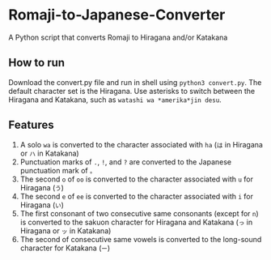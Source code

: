 # Romaji-to-Japanese-Converter
A Python script that converts Romaji to Hiragana and/or Katakana

## How to run

Download the convert.py file and run in shell using `python3 convert.py`. The default character set is the Hiragana. Use asterisks to switch between the Hiragana and Katakana, such as `watashi wa *amerika*jin desu`.

## Features

1. A solo `wa` is converted to the character associated with `ha` (`は` in Hiragana or `ハ` in Katakana)
2. Punctuation marks of `.`, `!`, and `?` are converted to the Japanese punctuation mark of `。`
3. The second `o` of `oo` is converted to the character associated with `u` for Hiragana (`う`)
4. The second `e` of `ee` is converted to the character associated with `i` for Hiragana (`い`)
5. The first consonant of two consecutive same consonants (except for `n`) is converted to the sakuon character for Hiragana and Katakana (`っ` in Hiragana or `ッ` in Katakana)
6. The second of consecutive same vowels is converted to the long-sound character for Katakana (`ー`)
